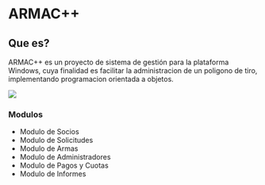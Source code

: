 # ARMAC++

##  Que es?
ARMAC++ es un proyecto de sistema de gestión para la plataforma Windows, cuya finalidad es facilitar la administracion de un poligono de tiro, implementando programacion orientada a objetos.

 ![](https://img.shields.io/github/release/pandao/editor.md.svg)

### Modulos

- Modulo de Socios
- Modulo de Solicitudes
- Modulo de Armas
- Modulo de Administradores
- Modulo de Pagos y Cuotas
- Modulo de Informes
